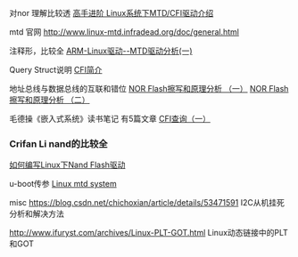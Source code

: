 
对nor 理解比较透
[高手进阶 Linux系统下MTD/CFI驱动介绍](https://blog.csdn.net/iteye_15968/article/details/82042867)

mtd 官网
http://www.linux-mtd.infradead.org/doc/general.html

注释形，比较全
[ARM-Linux驱动--MTD驱动分析(一)](https://blog.csdn.net/geekcome/article/details/7202503)

Query Struct说明
[CFI简介](http://blog.chinaunix.net/uid-24148050-id-200382.html)

地址总线与数据总线的互联和错位
[NOR Flash擦写和原理分析 （一）](https://www.cnblogs.com/jiangzhaowei/p/5545520.html)
[NOR Flash擦写和原理分析 （二）](https://www.cnblogs.com/jiangzhaowei/p/5545530.html)

毛德操《嵌入式系统》读书笔记
有5篇文章
[CFI查询（一）](https://blog.csdn.net/tianxiawuzhei/article/details/7532866)

### Crifan  Li  nand的比较全
[如何编写Linux下Nand Flash驱动](https://www.crifan.com/files/doc/docbook/linux_nand_driver/release/html/linux_nand_driver.html#read_operation_explanation)

u-boot传参
[Linux mtd system](https://www.jianshu.com/p/89a94c1d3e72)

misc
https://blog.csdn.net/chichoxian/article/details/53471591
I2C从机挂死分析和解决方法


http://www.ifuryst.com/archives/Linux-PLT-GOT.html
Linux动态链接中的PLT和GOT
<!--stackedit_data:
eyJoaXN0b3J5IjpbLTQ4OTY1MDc2OF19
-->